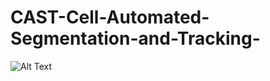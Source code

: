 # CAST-Cell-Automated-Segmentation-and-Tracking-

![Alt Text](https://github.com/otidin/CAST-Cell-Automated-Segmentation-and-Tracking-.git/all.gif)

